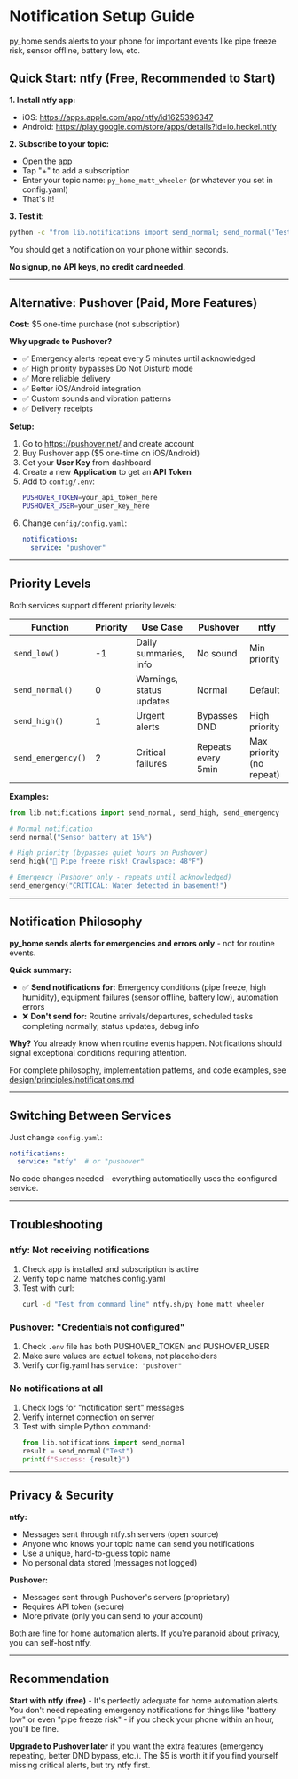 # Notification Setup Guide

py_home sends alerts to your phone for important events like pipe freeze risk, sensor offline, battery low, etc.

## Quick Start: ntfy (Free, Recommended to Start)

**1. Install ntfy app:**
- iOS: https://apps.apple.com/app/ntfy/id1625396347
- Android: https://play.google.com/store/apps/details?id=io.heckel.ntfy

**2. Subscribe to your topic:**
- Open the app
- Tap "+" to add a subscription
- Enter your topic name: `py_home_matt_wheeler` (or whatever you set in config.yaml)
- That's it!

**3. Test it:**
```bash
python -c "from lib.notifications import send_normal; send_normal('Test from py_home', 'Test Alert')"
```

You should get a notification on your phone within seconds.

**No signup, no API keys, no credit card needed.**

---

## Alternative: Pushover (Paid, More Features)

**Cost:** $5 one-time purchase (not subscription)

**Why upgrade to Pushover?**
- ✅ Emergency alerts repeat every 5 minutes until acknowledged
- ✅ High priority bypasses Do Not Disturb mode
- ✅ More reliable delivery
- ✅ Better iOS/Android integration
- ✅ Custom sounds and vibration patterns
- ✅ Delivery receipts

**Setup:**
1. Go to https://pushover.net/ and create account
2. Buy Pushover app ($5 one-time on iOS/Android)
3. Get your **User Key** from dashboard
4. Create a new **Application** to get an **API Token**
5. Add to `config/.env`:
   ```bash
   PUSHOVER_TOKEN=your_api_token_here
   PUSHOVER_USER=your_user_key_here
   ```
6. Change `config/config.yaml`:
   ```yaml
   notifications:
     service: "pushover"
   ```

---

## Priority Levels

Both services support different priority levels:

| Function | Priority | Use Case | Pushover | ntfy |
|----------|----------|----------|----------|------|
| `send_low()` | -1 | Daily summaries, info | No sound | Min priority |
| `send_normal()` | 0 | Warnings, status updates | Normal | Default |
| `send_high()` | 1 | Urgent alerts | Bypasses DND | High priority |
| `send_emergency()` | 2 | Critical failures | Repeats every 5min | Max priority (no repeat) |

**Examples:**
```python
from lib.notifications import send_normal, send_high, send_emergency

# Normal notification
send_normal("Sensor battery at 15%")

# High priority (bypasses quiet hours on Pushover)
send_high("🚨 Pipe freeze risk! Crawlspace: 48°F")

# Emergency (Pushover only - repeats until acknowledged)
send_emergency("CRITICAL: Water detected in basement!")
```

---

## Notification Philosophy

**py_home sends alerts for emergencies and errors only** - not for routine events.

**Quick summary:**
- ✅ **Send notifications for:** Emergency conditions (pipe freeze, high humidity), equipment failures (sensor offline, battery low), automation errors
- ❌ **Don't send for:** Routine arrivals/departures, scheduled tasks completing normally, status updates, debug info

**Why?** You already know when routine events happen. Notifications should signal exceptional conditions requiring attention.

For complete philosophy, implementation patterns, and code examples, see [design/principles/notifications.md](../design/principles/notifications.md)

---

## Switching Between Services

Just change `config.yaml`:
```yaml
notifications:
  service: "ntfy"  # or "pushover"
```

No code changes needed - everything automatically uses the configured service.

---

## Troubleshooting

### ntfy: Not receiving notifications
1. Check app is installed and subscription is active
2. Verify topic name matches config.yaml
3. Test with curl:
   ```bash
   curl -d "Test from command line" ntfy.sh/py_home_matt_wheeler
   ```

### Pushover: "Credentials not configured"
1. Check `.env` file has both PUSHOVER_TOKEN and PUSHOVER_USER
2. Make sure values are actual tokens, not placeholders
3. Verify config.yaml has `service: "pushover"`

### No notifications at all
1. Check logs for "notification sent" messages
2. Verify internet connection on server
3. Test with simple Python command:
   ```python
   from lib.notifications import send_normal
   result = send_normal("Test")
   print(f"Success: {result}")
   ```

---

## Privacy & Security

**ntfy:**
- Messages sent through ntfy.sh servers (open source)
- Anyone who knows your topic name can send you notifications
- Use a unique, hard-to-guess topic name
- No personal data stored (messages not logged)

**Pushover:**
- Messages sent through Pushover's servers (proprietary)
- Requires API token (secure)
- More private (only you can send to your account)

Both are fine for home automation alerts. If you're paranoid about privacy, you can self-host ntfy.

---

## Recommendation

**Start with ntfy (free)** - It's perfectly adequate for home automation alerts. You don't need repeating emergency notifications for things like "battery low" or even "pipe freeze risk" - if you check your phone within an hour, you'll be fine.

**Upgrade to Pushover later** if you want the extra features (emergency repeating, better DND bypass, etc.). The $5 is worth it if you find yourself missing critical alerts, but try ntfy first.
